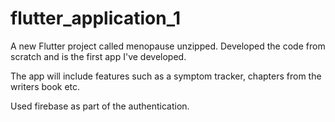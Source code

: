 # flutter_application_1

A new Flutter project called menopause unzipped. Developed the code from scratch and is the first app I've developed. 

The app will include features such as a symptom tracker, chapters from the writers book etc. 

Used firebase as part of the authentication. 


